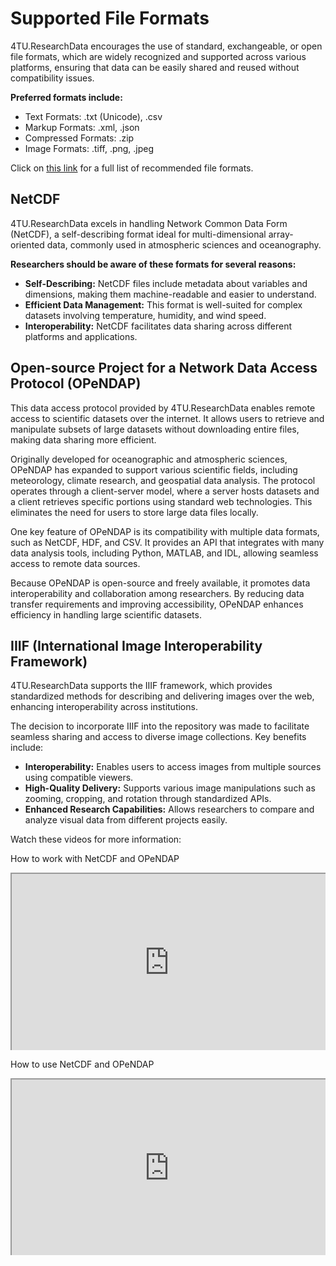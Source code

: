 # Supported File Formats

<style>
    .responsive-iframe-container {
        position: relative;
        overflow: hidden;
        padding-top: 56.25%; /* 16:9 Aspect Ratio */
        width: 100%;
    }

    .responsive-iframe-container iframe {
        position: absolute;
        top: 0;
        left: 0;
        width: 100%;
        height: 100%;
    }
    
    /* Add this block to centralize the caption */
    .caption {
        text-align: center;
        font-style: italic;
        margin-top: 8px;
        color: #666;
    }
</style>

4TU.ResearchData encourages the use of standard, exchangeable, or open file formats, which are widely recognized and supported across various platforms, ensuring that data can be easily shared and reused without compatibility issues. 

**Preferred formats include:**

* Text Formats: .txt (Unicode), .csv
* Markup Formats: .xml, .json
* Compressed Formats: .zip
* Image Formats: .tiff, .png, .jpeg

Click on [this link](https://data.4tu.nl/s/documents/Preferred_File_Formats_2023.pdf) for a full list of recommended file formats.

## NetCDF

4TU.ResearchData excels in handling Network Common Data Form (NetCDF), a self-describing format ideal for multi-dimensional array-oriented data, commonly used in atmospheric sciences and oceanography. 

**Researchers should be aware of these formats for several reasons:**

* **Self-Describing:** NetCDF files include metadata about variables and dimensions, making them machine-readable and easier to understand.
* **Efficient Data Management:** This format is well-suited for complex datasets involving temperature, humidity, and wind speed.
* **Interoperability:** NetCDF facilitates data sharing across different platforms and applications.

## Open-source Project for a Network Data Access Protocol (OPeNDAP)

This data access protocol provided by 4TU.ResearchData enables remote access to scientific datasets over the internet. It allows users to retrieve and manipulate subsets of large datasets without downloading entire files, making data sharing more efficient.

Originally developed for oceanographic and atmospheric sciences, OPeNDAP has expanded to support various scientific fields, including meteorology, climate research, and geospatial data analysis. The protocol operates through a client-server model, where a server hosts datasets and a client retrieves specific portions using standard web technologies. This eliminates the need for users to store large data files locally.

One key feature of OPeNDAP is its compatibility with multiple data formats, such as NetCDF, HDF, and CSV. It provides an API that integrates with many data analysis tools, including Python, MATLAB, and IDL, allowing seamless access to remote data sources.

Because OPeNDAP is open-source and freely available, it promotes data interoperability and collaboration among researchers. By reducing data transfer requirements and improving accessibility, OPeNDAP enhances efficiency in handling large scientific datasets.

## IIIF (International Image Interoperability Framework)

4TU.ResearchData supports the IIIF framework, which provides standardized methods for describing and delivering images over the web, enhancing interoperability across institutions. 

The decision to incorporate IIIF into the repository was made to facilitate seamless sharing and access to diverse image collections. Key benefits include:

* **Interoperability:** Enables users to access images from multiple sources using compatible viewers.
* **High-Quality Delivery:** Supports various image manipulations such as zooming, cropping, and rotation through standardized APIs.
* **Enhanced Research Capabilities:** Allows researchers to compare and analyze visual data from different projects easily.

Watch these videos for more information:

How to work with NetCDF and OPeNDAP

<div class="responsive-iframe-container">
    <iframe src="https://www.youtube.com/embed/vVhH3kp9m4M" allowfullscreen="allowfullscreen" allow="autoplay *; geolocation *; microphone *; camera *; midi *; encrypted-media *"></iframe>
</div>

</style>

How to use NetCDF and OPeNDAP

<div class="responsive-iframe-container">
    <iframe src="https://www.youtube.com/embed/hVaH02jW7aA" allowfullscreen="allowfullscreen" allow="autoplay *; geolocation *; microphone *; camera *; midi *; encrypted-media *"></iframe>
</div>
